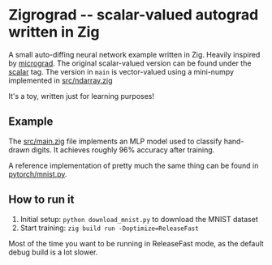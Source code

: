 # Zigrograd -- scalar-valued autograd written in Zig

A small auto-diffing neural network example written in Zig.  Heavily inspired by [micrograd](https://github.com/karpathy/micrograd).  The original scalar-valued version can be found under the [scalar](https://github.com/nurpax/zigrograd/tree/scalar) tag.  The version in `main` is vector-valued using a mini-numpy implemented in [src/ndarray.zig](src/ndarray.zig)

It's a toy, written just for learning purposes!

## Example

The [src/main.zig](src/main.zig) file implements an MLP model used to classify hand-drawn digits.  It achieves roughly 96% accuracy after training.

A reference implementation of pretty much the same thing can be found in [pytorch/mnist.py](pytorch/mnist.py).

## How to run it

1. Initial setup: `python download_mnist.py` to download the MNIST dataset
2. Start training: `zig build run -Doptimize=ReleaseFast`

Most of the time you want to be running in ReleaseFast mode, as the default debug build is a lot slower.
